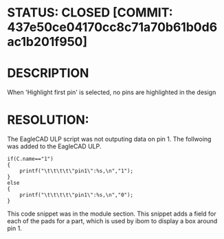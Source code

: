 # STATUS: CLOSED [COMMIT: 437e50ce04170cc8c71a70b61b0d6ac1b201f950]

# DESCRIPTION
When 'Highlight first pin' is selected, no pins are highlighted in the design

# RESOLUTION: 
The EagleCAD ULP script was not outputing data on pin 1. The follwoing was added to the EagleCAD ULP.

    if(C.name=="1")
    {
        printf("\t\t\t\t\"pin1\":%s,\n","1");
    }
    else
    {
        printf("\t\t\t\t\"pin1\":%s,\n","0");
    }

This code snippet was in the module section. This snippet adds a field for each of the pads for a 
part, which is used by ibom to display a box around pin 1. 